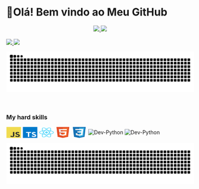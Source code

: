 
# 👋Olá! Bem vindo ao Meu GitHub

<!-- -->
<div align="center">
  <a href="https://github.com/JoaoPedro-SA">
 <!--   <img height="180em" src="https://github-readme-stats.vercel.app/api?username=JoaoPedro-SA&show_icons=true&theme=white&include_all_commits=true"/>
    <img height="180em" src="https://github-readme-stats.vercel.app/api/top-langs/?username=JoaoPedro-SA&layout=compact&langs_count=5&theme=white"/> 
    <img height="180em" src="https://github-readme-stats.vercel.app/api?username=JoaoPedro-SA&show_icons=true&theme=dracula&include_all_commits=true"/>
    <img height="180em" src="https://github-readme-stats.vercel.app/api/top-langs/?username=JoaoPedro-SA&layout=compact&langs_count=8&theme=dracula"/> -->
    <img height="200em" src="https://github-readme-stats.vercel.app/api?username=JoaoPedro-SA&show_icons=true&theme=radical&include_all_commits=true&locale=pt-br"/>
   <!-- <img height="250em" src="https://github-readme-stats.vercel.app/api/top-langs/?username=JoaoPedro-SA&hide_progress=true&langs_count=10&theme=radical"/> -->
    <img height="200em" src="https://github-readme-stats.vercel.app/api/top-langs/?username=JoaoPedro-SA&hide=HTML,CSS&langs_count=5&locale=pt-br&theme=radical"/>


  </a>
</div>

<div>
  <br>
  <a href="mailto:antunesjoaopedro3@gmail.com">
    <img src="https://img.shields.io/badge/-Gmail-%23333?style=for-the-badge&logo=gmail&logoColor=white"/>
  </a>
  <a href="https://www.linkedin.com/in/jo%C3%A3o-pedro-silva-antunes/" target="_blank">
    <img src="https://img.shields.io/badge/-LinkedIn-%230077B5?style=for-the-badge&logo=linkedin&logoColor=white"/>
  </a>

![Snake animation](https://github.com/JoaoPedro-SA/JoaoPedro-SA/blob/output/github-contribution-grid-snake.svg)

<div style="display: inline_block"><br>
  <h3> My hard skills </h3>
  <img align="center" alt="Dev-Js" height="30" width="40" src="https://raw.githubusercontent.com/devicons/devicon/master/icons/javascript/javascript-original.svg"/>
  <img align="center" alt="Dev-Ts" height="30" width="40" src="https://raw.githubusercontent.com/devicons/devicon/master/icons/typescript/typescript-original.svg"/>
   <img align="center" alt="Dev-React" height="30" width="40" src="https://raw.githubusercontent.com/devicons/devicon/master/icons/react/react-original.svg"/> 
  <img align="center" alt="Dev-HTML" height="30" width="40" src="https://raw.githubusercontent.com/devicons/devicon/master/icons/html5/html5-original.svg"/>
  <img align="center" alt="Dev-CSS" height="30" width="40" src="https://raw.githubusercontent.com/devicons/devicon/master/icons/css3/css3-original.svg"/>
  <img align="center" alt="Dev-Python" height="30" width="40"  src="https://cdn.jsdelivr.net/gh/devicons/devicon@latest/icons/python/python-original.svg" />
  <img align="center" alt="Dev-Python" height="30" width="40"  src="https://cdn.jsdelivr.net/gh/devicons/devicon@latest/icons/java/java-original.svg" />         
</div>
 
![Snake animation](https://github.com/JoaoPedro-SA/JoaoPedro-SA/blob/output/github-contribution-grid-snake-dark.svg)
</div>


